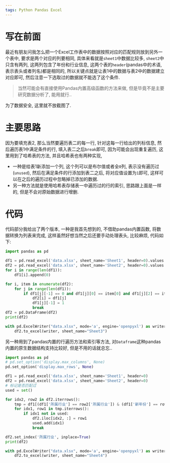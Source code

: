 ```yaml
---
tags: Python Pandas Excel
---
```


# 写在前面

最近有朋友问我怎么把一个Excel工作表中的数据按照对应的匹配规则放到另外一个表中, 要求是两个对应的列要相同, 具体来看就是`sheet1`中数据比较多, `sheet2`中只含有两列, 这两列包含了年份和行业信息, 这两个表的`header`(pandas中的术语, 表示表头或者列名)都是相同的, 所以关键点就是让表1中的数据与表2中的数据建立对应即可, 然后注意一下选取过的数据就不能选了这个条件. 

>   当然可能会有直接使用Pandas内置高级函数的方法来做, 但是毕竟不是主要研究数据分析了, 能用就行..

为了数据安全, 这里就不放截图了. 

# 主要思路

因为要填充表2, 那么当然要遍历表二的每一行, 针对这每一行给出的列标信息, 然后遍历表1中满足条件的行, 填入表二之后`break`即可, 因为可能会出现重复遍历, 这里用到了哈希表的方法, 并且哈希表也有两种实现, 

-   一种是给表1新添加一个列, 这个列可以是布尔值或者全`0`列, 表示没有遍历过(`unused`), 然后在满足条件的行添加到表二之后, 将对应值设置为`1`即可, 这样可以在之后的遍历过程中忽略掉已添加的数据.
-   另一种方法就是使用哈希表存储表一中遍历过的行的索引, 思路跟上面是一样的, 但是不会对原始数据进行增删. 



# 代码

代码部分我给出了两个版本, 一种是我首先想到的, 不借助pandas内置函数, 将数据转换为列表来完成, 这样虽然好想当然之后还要手动处理表头, 比较麻烦, 代码如下:

```python
import pandas as pd

df1 = pd.read_excel('data.xlsx', sheet_name='Sheet1', header=0).values.tolist()
df2 = pd.read_excel('data.xlsx', sheet_name='Sheet2', header=0).values.tolist()
for i in range(len(df1)):
    df1[i].append(0)

for i, item in enumerate(df2):
    for j in range(len(df1)):
        if df1[j][-1] == 0 and df1[j][0] == item[0] and df1[j][2] == item[2]:
            df2[i] = df1[j]
            df1[j][-1] = 1
            break
df2 = pd.DataFrame(df2)
print(df2)

with pd.ExcelWriter("data.xlsx", mode='a', engine='openpyxl') as writer:
    df2.to_excel(writer, sheet_name="Sheet3")

```



另一种用到了pandas内置的行遍历方法和索引等方法, 对`Dataframe`这种pandas内置的原生数据结构支持比较好, 但是不用的话就总忘..

```python
import pandas as pd
# pd.set_option('display.max_columns', None)
pd.set_option('display.max_rows', None)

df1 = pd.read_excel('data.xlsx', sheet_name='Sheet1', header=0)
df2 = pd.read_excel('data.xlsx', sheet_name='Sheet2', header=0)
# 标记是否匹配过
used = set()

for idx2, row2 in df2.iterrows():
    tmp = df1[(df1['所属行业'] == row2['所属行业']) & (df1['新年份'] == row2['新年份'])]
    for idx1, row1 in tmp.iterrows():
        if idx1 not in used:
            df2.iloc[idx2, :] = row1
            used.add(idx1)
            break

df2.set_index('所属行业', inplace=True)
print(df2)

with pd.ExcelWriter("data.xlsx", mode='a', engine='openpyxl') as writer:
    df2.to_excel(writer, sheet_name="Sheet4")

```



